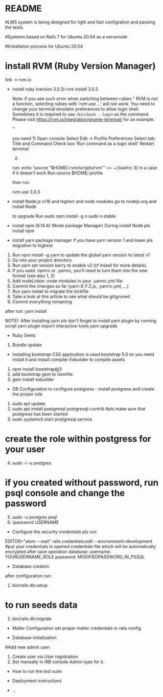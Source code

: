 # README

#LMS system is being designed for ligth and fast configration and passing the tests.

#Systems based on Rails 7 for Ubuntu 20.04 as a serverside

#Installation process for Ubuntu 20.04

# install RVM (Ruby Version Manager)
  link -> rvm.io


* install ruby (version 3.0.3)
  rvm install 3.0.3

  Note: if you see such error when switching between rubies
  "
  RVM is not a function, selecting rubies with 'rvm use ...' will not work.
  You need to change your terminal emulator preferences to allow login shell.
Sometimes it is required to use `/bin/bash --login` as the command.
Please visit https://rvm.io/integration/gnome-terminal/ for an example.

  "

  you need
  1)
    Open console
    Select Edit -> Profile Preferences
    Select tab: Title and Command
    Check box 'Run command as a login shell'
    Restart terminal

  2)
  run:
  echo 'source "$HOME/.rvm/scripts/rvm"' >> ~/.bashrc
  3) in a case if it doesn't work Run
  source $HOME/.profile

  then run

  rvm use 3.0.3

* install Node.js (v16 and higher) and node modules
  go to nodejs.org and install Node

  to upgrade Run
  sudo npm install -g n
  sudo n stable

* install npm (6.14.4) (Node package Manager)
  During install Node pls install npm

* install yarn package manager
if you have yarn version 1 and lower pls migration to highest

1. Run npm install -g yarn to update the global yarn version to latest v1
2. Go into your project directory
3. Run yarn set version berry to enable v2 (cf Install for more details)
4. If you used .npmrc or .yarnrc, you'll need to turn them into the new format (see also 1, 2)
5. Add nodeLinker: node-modules in your .yarnrc.yml file
6. Commit the changes so far (yarn-X.Y.Z.js, .yarnrc.yml, ...)
7. Run yarn install to migrate the lockfile
8. Take a look at this article to see what should be gitignored
9. Commit everything remaining

after run:
yarn install

NOTE!:
After installing yarn pls don't forget to install yarn plugin by running script
  yarn plugin import interactive-tools
  yarn upgrade

* Ruby Gems
1. Bundle update

* Installing bootstrap CSS
application is used bootstrap 5.0 so you need install it and install compiler Esbuilder to compile assets

1. npm install bootstrap@3
2. add bootstrap gem to Gemfile
3. gem install esbuilder


* DB Configuration
to configure postgress - install postgress and create the proper role
1. sudo apt update
2. sudo apt install postgresql postgresql-contrib
#pls make sure that postgress has been started
3. sudo systemctl start postgresql.service
# create the role within postgress for your user
4. sudo -i -u postgres
# if you created without password, run psql console and change the password
5. sudo -u postgres psql
6. \password USERNAME

* Configure the security credentials pls run:

EDITOR="atom --wait" rails credentials:edit --environment=development
#put your credentials in opened credentials file which will be automatically encrypted after save operation
database:
  username: YOURUSERNAME_ROLE
  password: MODIFIEDPASSWORD_IN_PSSQL

* Database creation

after configuration run:
1. bin/rails db:setup
# to run seeds data
2. bin/rails db:migrate

* Mailer Configuration
set proper mailer credentials in rails config

* Database initialization

#Add new admin user:
1. Create user via User registration
2. Set manually in IRB console Admin type for it.

* How to run the test suite



* Deployment instructions

* ...
